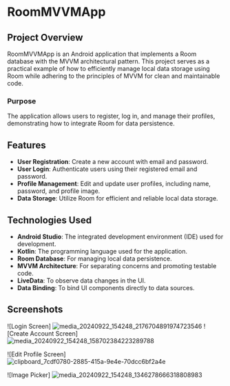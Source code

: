 # RoomMVVMApp

## Project Overview
RoomMVVMApp is an Android application that implements a Room database with the MVVM architectural pattern. This project serves as a practical example of how to efficiently manage local data storage using Room while adhering to the principles of MVVM for clean and maintainable code.

### Purpose
The application allows users to register, log in, and manage their profiles, demonstrating how to integrate Room for data persistence.

## Features
- **User Registration**: Create a new account with email and password.
- **User Login**: Authenticate users using their registered email and password.
- **Profile Management**: Edit and update user profiles, including name, password, and profile image.
- **Data Storage**: Utilize Room for efficient and reliable local data storage.

## Technologies Used
- **Android Studio**: The integrated development environment (IDE) used for development.
- **Kotlin**: The programming language used for the application.
- **Room Database**: For managing local data persistence.
- **MVVM Architecture**: For separating concerns and promoting testable code.
- **LiveData**: To observe data changes in the UI.
- **Data Binding**: To bind UI components directly to data sources.


## Screenshots
![Login Screen] ![media_20240922_154248_2176704891974723546](https://github.com/user-attachments/assets/a841269e-f237-4a76-acf4-3e82eaed1a83)  ![Create Account Screen] ![media_20240922_154248_158702384223289788](https://github.com/user-attachments/assets/6fdb5f01-71e3-4a7a-89fd-4ca7a94d00bf)

![Edit Profile Screen] ![clipboard_7cdf0780-2885-415a-9e4e-70dcc6bf2a4e](https://github.com/user-attachments/assets/b7ca6c97-6846-4a7f-ba24-ecc9e31efaf9)


![Image Picker]  ![media_20240922_154248_1346278666318808983](https://github.com/user-attachments/assets/69a69296-8e9c-4adf-bfcc-f6532881664e)
